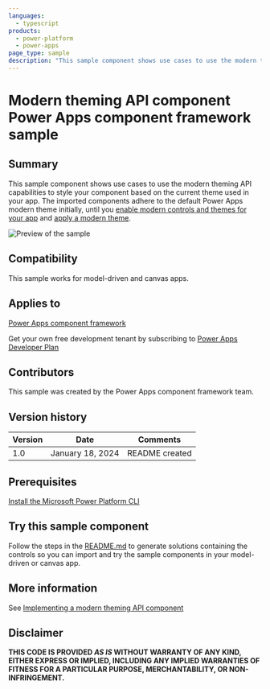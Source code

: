 ```yaml
---
languages:
  - typescript
products:
  - power-platform
  - power-apps
page_type: sample
description: "This sample component shows use cases to use the modern theming API capabilities to style your component based on the current theme used in your app. The imported components adhere to the default Power Apps modern theme initially, until you enable modern controls and themes for your app and apply a modern theme."
---
```


# Modern theming API component Power Apps component framework sample

## Summary

This sample component shows use cases to use the modern theming API capabilities to style your component based on the current theme used in your app. The imported components adhere to the default Power Apps modern theme initially, until you [enable modern controls and themes for your app](https://learn.microsoft.com/power-apps/maker/canvas-apps/controls/modern-controls/overview-modern-controls#enable-modern-controls-and-themes-for-your-app) and [apply a modern theme](https://learn.microsoft.com/power-apps/maker/canvas-apps/controls/modern-controls/modern-theming#apply-modern-theme).

![Preview of the sample](https://learn.microsoft.com/power-apps/developer/component-framework/media/modern-theming-api-control-green.png)

## Compatibility

This sample works for model-driven and canvas apps.

## Applies to

[Power Apps component framework](https://learn.microsoft.com/power-apps/developer/component-framework/overview)

Get your own free development tenant by subscribing to [Power Apps Developer Plan](https://learn.microsoft.com/power-platform/developer/plan)

## Contributors

This sample was created by the Power Apps component framework team.

## Version history

| Version | Date             | Comments       |
| ------- | ---------------- | -------------- |
| 1.0     | January 18, 2024 | README created |

## Prerequisites

[Install the Microsoft Power Platform CLI](https://learn.microsoft.com/power-platform/developer/cli/introduction)

## Try this sample component

Follow the steps in the [README.md](../README.md) to generate solutions containing the controls so you can import and try the sample components in your model-driven or canvas app.

## More information

See [Implementing a modern theming API component](https://learn.microsoft.com/power-apps/developer/component-framework/sample-controls/modern-theming-api-control)

## Disclaimer

**THIS CODE IS PROVIDED _AS IS_ WITHOUT WARRANTY OF ANY KIND, EITHER EXPRESS OR IMPLIED, INCLUDING ANY IMPLIED WARRANTIES OF FITNESS FOR A PARTICULAR PURPOSE, MERCHANTABILITY, OR NON-INFRINGEMENT.**
